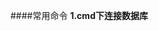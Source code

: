 ####常用命令
**1.cmd下连接数据库**
~~~sqlplus username/password@//host:port/sid eg:sqlplus system/123@//localhost:1521/orcl
